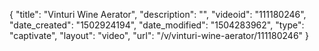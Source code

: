 {
    "title": "Vinturi Wine Aerator",
    "description": "",
    "videoid": "111180246",
    "date_created": "1502924194",
    "date_modified": "1504283962",
    "type": "captivate",
    "layout": "video",
    "url": "\/v\/vinturi-wine-aerator\/111180246"
}